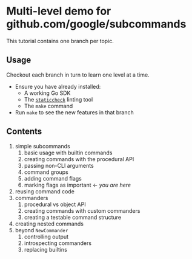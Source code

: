 # Multi-level demo for github.com/google/subcommands

This tutorial contains one branch per topic.


## Usage

Checkout each branch in turn to learn one level at a time.

- Ensure you have already installed:
  - A working Go SDK
  - The [`staticcheck`](https://staticcheck.io) linting tool
  - The `make` command
- Run `make` to see the new features in that branch


## Contents

1. simple subcommands
   1. basic usage with builtin commands
   2. creating commands with the procedural API
   3. passing non-CLI arguments
   4. command groups
   5. adding command flags
   6. marking flags as important ← _you are here_
2. reusing command code
3. commanders
   1. procedural vs object API
   2. creating commands with custom commanders
   3. creating a testable command structure
4. creating nested commands
5. beyond `NewCommander`
   1. controlling output
   2. introspecting commanders
   3. replacing builtins
